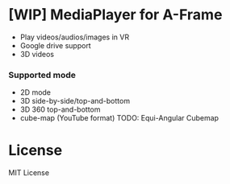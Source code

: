 # [WIP] MediaPlayer for A-Frame

- Play videos/audios/images in VR
- Google drive support
- 3D videos

### Supported mode

- 2D mode
- 3D side-by-side/top-and-bottom
- 3D 360 top-and-bottom
- cube-map (YouTube format) TODO: Equi-Angular Cubemap

# License

MIT License
